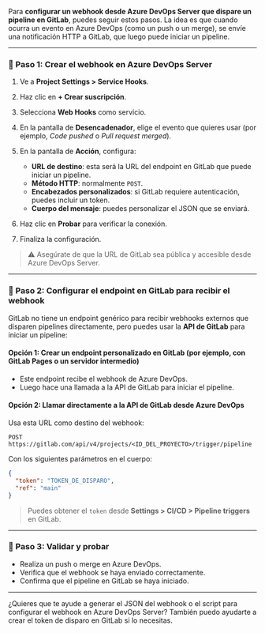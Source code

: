 Para **configurar un webhook desde Azure DevOps Server que dispare un pipeline en GitLab**, puedes seguir estos pasos. La idea es que cuando ocurra un evento en Azure DevOps (como un push o un merge), se envíe una notificación HTTP a GitLab, que luego puede iniciar un pipeline.

---

### 🧩 Paso 1: Crear el webhook en Azure DevOps Server

1. Ve a **Project Settings > Service Hooks**.
2. Haz clic en **+ Crear suscripción**.
3. Selecciona **Web Hooks** como servicio.
4. En la pantalla de **Desencadenador**, elige el evento que quieres usar (por ejemplo, *Code pushed* o *Pull request merged*).
5. En la pantalla de **Acción**, configura:
   - **URL de destino**: esta será la URL del endpoint en GitLab que puede iniciar un pipeline.
   - **Método HTTP**: normalmente `POST`.
   - **Encabezados personalizados**: si GitLab requiere autenticación, puedes incluir un token.
   - **Cuerpo del mensaje**: puedes personalizar el JSON que se enviará.

6. Haz clic en **Probar** para verificar la conexión.
7. Finaliza la configuración.

> ⚠️ Asegúrate de que la URL de GitLab sea pública y accesible desde Azure DevOps Server.

---

### 🔗 Paso 2: Configurar el endpoint en GitLab para recibir el webhook

GitLab no tiene un endpoint genérico para recibir webhooks externos que disparen pipelines directamente, pero puedes usar la **API de GitLab** para iniciar un pipeline:

#### Opción 1: Crear un endpoint personalizado en GitLab (por ejemplo, con GitLab Pages o un servidor intermedio)
- Este endpoint recibe el webhook de Azure DevOps.
- Luego hace una llamada a la API de GitLab para iniciar el pipeline.

#### Opción 2: Llamar directamente a la API de GitLab desde Azure DevOps

Usa esta URL como destino del webhook:

```
POST https://gitlab.com/api/v4/projects/<ID_DEL_PROYECTO>/trigger/pipeline
```

Con los siguientes parámetros en el cuerpo:

```json
{
  "token": "TOKEN_DE_DISPARO",
  "ref": "main"
}
```

> Puedes obtener el `token` desde **Settings > CI/CD > Pipeline triggers** en GitLab.

---

### 🧪 Paso 3: Validar y probar

- Realiza un push o merge en Azure DevOps.
- Verifica que el webhook se haya enviado correctamente.
- Confirma que el pipeline en GitLab se haya iniciado.

---

¿Quieres que te ayude a generar el JSON del webhook o el script para configurar el webhook en Azure DevOps Server? También puedo ayudarte a crear el token de disparo en GitLab si lo necesitas.